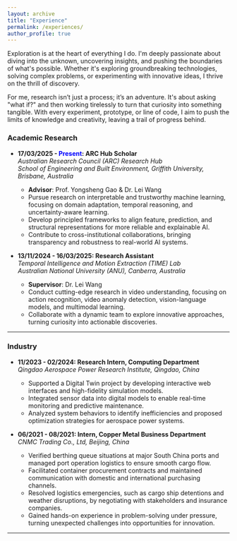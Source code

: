 ```yaml
---
layout: archive
title: "Experience"
permalink: /experiences/
author_profile: true
---
```

<!-- <font color="red"><strong>A*</strong>, accepted, to appear</font> -->
<!-- Research experience
====== -->

<style>
a:link {
  text-decoration: none;
}

a:visited {
  text-decoration: none;
}

a:hover {
  text-decoration: underline;
}

a:active {
  text-decoration: underline;
}
</style>

Exploration is at the heart of everything I do. I'm deeply passionate about diving into the unknown, uncovering insights, and pushing the boundaries of what's possible. Whether it's exploring groundbreaking technologies, solving complex problems, or experimenting with innovative ideas, I thrive on the thrill of discovery.

For me, research isn’t just a process; it’s an adventure. It's about asking "what if?" and then working tirelessly to turn that curiosity into something tangible. With every experiment, prototype, or line of code, I aim to push the limits of knowledge and creativity, leaving a trail of progress behind.

### Academic Research

- **17/03/2025 - <font color="blue">Present</font>: ARC Hub Scholar**  
  *[Australian Research Council (ARC) Research Hub](https://www.griffith.edu.au/griffith-sciences/farming-productivity)*  
  *School of Engineering and Built Environment, Griffith University, Brisbane, Australia*  
  - **Advisor**: [Prof. Yongsheng Gao](https://experts.griffith.edu.au/19112-yongsheng-gao) & [Dr. Lei Wang](https://leiwangr.github.io/) 
  - Pursue research on interpretable and trustworthy machine learning, focusing on domain adaptation, temporal reasoning, and uncertainty-aware learning.  
  - Develop principled frameworks to align feature, prediction, and structural representations for more reliable and explainable AI.  
  - Contribute to cross-institutional collaborations, bringing transparency and robustness to real-world AI systems.  

- **13/11/2024 - 16/03/2025: Research Assistant**  
  *[Temporal Intelligence and Motion Extraction (TIME) Lab](https://time.anu.edu.au/)*  
  *Australian National University (ANU), Canberra, Australia*  
  - **Supervisor**: [Dr. Lei Wang](https://leiwangr.github.io/)  
  - Conduct cutting-edge research in video understanding, focusing on action recognition, video anomaly detection, vision-language models, and multimodal learning.  
  - Collaborate with a dynamic team to explore innovative approaches, turning curiosity into actionable discoveries.

---

### Industry

- **11/2023 - 02/2024: Research Intern, Computing Department**  
  *Qingdao Aerospace Power Research Institute, Qingdao, China*  
  - Supported a Digital Twin project by developing interactive web interfaces and high-fidelity simulation models.  
  - Integrated sensor data into digital models to enable real-time monitoring and predictive maintenance. 
  - Analyzed system behaviors to identify inefficiencies and proposed optimization strategies for aerospace power systems.

- **06/2021 - 08/2021: Intern, Copper Metal Business Department**  
  *CNMC Trading Co., Ltd, Beijing, China*  
  - Verified berthing queue situations at major South China ports and managed port operation logistics to ensure smooth cargo flow.  
  - Facilitated container procurement contracts and maintained communication with domestic and international purchasing channels.  
  - Resolved logistics emergencies, such as cargo ship detentions and weather disruptions, by negotiating with stakeholders and insurance companies.  
  - Gained hands-on experience in problem-solving under pressure, turning unexpected challenges into opportunities for innovation.

---
